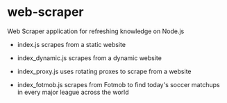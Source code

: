 # web-scraper
Web Scraper application for refreshing knowledge on Node.js

- index.js scrapes from a static website

- index_dynamic.js scrapes from a dynamic website

- index_proxy.js uses rotating proxes to scrape from a website

- index_fotmob.js scrapes from Fotmob to find today's soccer matchups in every major league across the world
